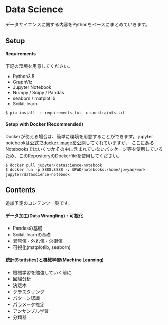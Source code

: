 # Data Science

データサイエンスに関する内容をPythonをベースにまとめていきます。

## Setup

#### Requirements

下記の環境を用意してください。

- Python3.5
- GraphViz
- Jupyter Notebook
- Numpy / Scipy / Pandas
- seaborn / matplotlib
- Scikit-learn

```
$ pip install -r requirements.txt -c constraints.txt
```

#### Setup with Docker (Recommended)

Dockerが使える場合は、簡単に環境を用意することができます。
jupyter notebookは[公式でdocker imageを公開](https://github.com/jupyter/docker-stacks/tree/master/datascience-notebook)してくれていますが、
ここにあるNotebooksではいくつかその中に含まれていないパッケージ等を使用しているため、このRepositoryのDockerfileを使用してください。

```
$ docker pull jupyter/datascience-notebook
$ docker run -p 8888:8888 -v $PWD/notebooks:/home/jovyan/work jupyter/datascience-notebook
```


## Contents

追加予定のコンテンツ一覧です。

#### データ加工(Data Wrangling)・可視化

- Pandasの基礎
- Scikit-learnの基礎
- 異常値・外れ値・欠損値
- 可視化(matplotlib, seaborn)

#### 統計(Statistics)と機械学習(Machine Learning)

- 機械学習を勉強していく前に
- [回帰分析](./decision-tree.ipynb)
- 決定木
- クラスタリング
- パターン認識
- パラメータ推定
- アンサンブル学習
- 分類器

